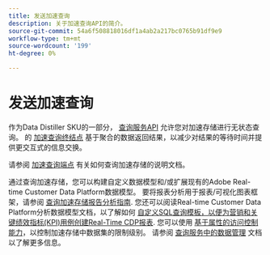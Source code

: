 ```yaml
---
title: 发送加速查询
description: 关于加速查询API的简介。
source-git-commit: 54a6f508818016df1a4ab2a217bc0765b91df9e9
workflow-type: tm+mt
source-wordcount: '199'
ht-degree: 0%

---
```


# 发送加速查询

作为Data Distiller SKU的一部分， [查询服务API](https://developer.adobe.com/experience-platform-apis/references/query-service/) 允许您对加速存储进行无状态查询。 的 [加速查询终结点](https://developer.adobe.com/experience-platform-apis/references/query-service/#tag/Accelerated-Queries) 基于聚合的数据返回结果，以减少对结果的等待时间并提供更交互式的信息交换。

请参阅 [加速查询端点](../../api/accelerated-queries.md) 有关如何查询加速存储的说明文档。

通过查询加速存储，您可以构建自定义数据模型和/或扩展现有的Adobe Real-time Customer Data Platform数据模型。 要将报表分析用于报表/可视化图表框架，请参阅 [查询加速存储报告分析指南](./reporting-insights-data-model.md). 您还可以阅读Real-time Customer Data Platform分析数据模型文档，以了解如何 [自定义SQL查询模板，以便为营销和关键绩效指标(KPI)用例创建Real-Time CDP报表](../../../dashboards/cdp-insights-data-model.md). 您可以使用 [基于属性的访问控制能力](../../../access-control/abac/overview.md)，以控制加速存储中数据集的限制级别。 请参阅 [查询服务中的数据管理](../../data-governance/overview.md#create-field-based-access-restrictions-on-accelerated-datasets)
文档以了解更多信息。

